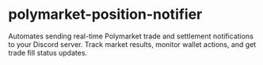 # polymarket-position-notifier
Automates sending real-time Polymarket trade and settlement notifications to your Discord server. Track market results, monitor wallet actions, and get trade fill status updates.
